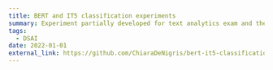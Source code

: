 ```yaml
---
title: BERT and IT5 classification experiments
summary: Experiment partially developed for text analytics exam and then deepen for further analysis. [Link to paper](https://scholar.google.nl/citations?view_op=view_citation&hl=it&user=ZlrcXiAAAAAJ&citation_for_view=ZlrcXiAAAAAJ:u5HHmVD_uO8C)
tags: 
  - DSAI
date: 2022-01-01
external_link: https://github.com/ChiaraDeNigris/bert-it5-classification-experiments
---
```

